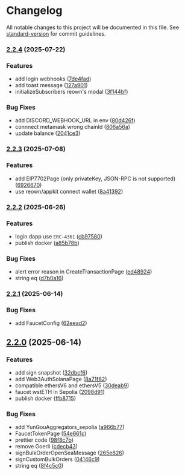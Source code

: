 # Changelog

All notable changes to this project will be documented in this file. See [standard-version](https://github.com/conventional-changelog/standard-version) for commit guidelines.

### [2.2.4](https://github.com/EthanOK/ethan-bric-web/compare/v2.2.3...v2.2.4) (2025-07-22)


### Features

* add login webhooks ([7de4fad](https://github.com/EthanOK/ethan-bric-web/commit/7de4fad8cf24cbb0fdf3645ea7f0b411022adffd))
* add toast message ([127a901](https://github.com/EthanOK/ethan-bric-web/commit/127a90194e97c286ca7af34db638d8d6d6110731))
* initializeSubscribers reown's modal ([3f144bf](https://github.com/EthanOK/ethan-bric-web/commit/3f144bf48f983078c496027ae5912382f0ac0f3b))


### Bug Fixes

* add DISCORD_WEBHOOK_URL in env ([80d426f](https://github.com/EthanOK/ethan-bric-web/commit/80d426f17b8f5dd15528b642ea317ca2ef7d8f0f))
* connnect metamask wrong chainId ([806a56a](https://github.com/EthanOK/ethan-bric-web/commit/806a56ab2af0218e34cddc28faa1edc33d6290a0))
* update balance ([2041ce3](https://github.com/EthanOK/ethan-bric-web/commit/2041ce3e8f45a56ffebe476c7d4211f306bc2a0e))

### [2.2.3](https://github.com/EthanOK/ethan-bric-web/compare/v2.2.2...v2.2.3) (2025-07-08)


### Features

* add EIP7702Page (only privateKey, JSON-RPC is not supported) ([6926670](https://github.com/EthanOK/ethan-bric-web/commit/6926670d6545f2c48501b892bb1d35a0a14e9aa4))
* use reown/appkit connect wallet ([8a41392](https://github.com/EthanOK/ethan-bric-web/commit/8a41392f7151ce1857256b80269b25016c3870a2))

### [2.2.2](https://github.com/EthanOK/ethan-bric-web/compare/v2.2.1...v2.2.2) (2025-06-26)


### Features

* login dapp use `ERC-4361` ([cb97580](https://github.com/EthanOK/ethan-bric-web/commit/cb9758055a065c2702eda33d2afc0d1aadc1f4d3))
* publish docker ([a85b78b](https://github.com/EthanOK/ethan-bric-web/commit/a85b78bcf6f2ac8f5c088bac71bc8d5b85f6721c))


### Bug Fixes

* alert error reason in CreateTransactionPage ([ed48924](https://github.com/EthanOK/ethan-bric-web/commit/ed48924f50c2af94d49f14ac9da08992e2411dca))
* string eq ([d7b0a16](https://github.com/EthanOK/ethan-bric-web/commit/d7b0a166f8b85672a4c55f8bc6c2f3aad5bec47e))

### [2.2.1](https://github.com/EthanOK/ethan-yungou-web/compare/v2.2.0...v2.2.1) (2025-06-14)


### Bug Fixes

* add FaucetConfig ([62eead2](https://github.com/EthanOK/ethan-yungou-web/commit/62eead2714810d6c7896522aa7a1e2b2028b834e))

## [2.2.0](https://github.com/EthanOK/ethan-yungou-web/compare/v2.1.6...v2.2.0) (2025-06-14)


### Features

* add sign snapshot ([32dbcf6](https://github.com/EthanOK/ethan-yungou-web/commit/32dbcf65568fc734b1f80e2509e5a5b6a7fbffd7))
* add Web3AuthSolanaPage ([8a71f82](https://github.com/EthanOK/ethan-yungou-web/commit/8a71f82cb45fb4f984884b8e86f2dcabfc758efb))
* compatible ethersV6 and ethersV5 ([30deab9](https://github.com/EthanOK/ethan-yungou-web/commit/30deab95156adec5247e5e1e2a34948d93a870bb))
* faucet wstETH in Sepolia ([2098d91](https://github.com/EthanOK/ethan-yungou-web/commit/2098d919d46323682bf6a0e72830a7f7b63e90d7))
* publish docker ([ffb8715](https://github.com/EthanOK/ethan-yungou-web/commit/ffb8715d0a3f6902da860b8003b59fcc72be8633))


### Bug Fixes

* add YunGouAggregators_sepolia ([a966b77](https://github.com/EthanOK/ethan-yungou-web/commit/a966b7795e88cd626234d4591dd61576cf6a232b))
* FaucetTokenPage ([54e661c](https://github.com/EthanOK/ethan-yungou-web/commit/54e661c00489c9451cd878b37e58dad0dbda9615))
* prettier code ([98f8c7b](https://github.com/EthanOK/ethan-yungou-web/commit/98f8c7b3e22a9539eddfefe6c8e09e570f5e06b8))
* remove Goerli ([cdecb43](https://github.com/EthanOK/ethan-yungou-web/commit/cdecb43db1a8f378f2e8a0cfde62bf7bb6d777be))
* signBulkOrderOpenSeaMessage ([265e826](https://github.com/EthanOK/ethan-yungou-web/commit/265e82643de8c79d73cd056165173917995a37fe))
* signCustomBulkOrders ([04146c9](https://github.com/EthanOK/ethan-yungou-web/commit/04146c930e9dce4668a8fdef1ea472715f1dc300))
* string eq ([8f4c5c0](https://github.com/EthanOK/ethan-yungou-web/commit/8f4c5c0256695547cd0a468ad2b0c0c6f89646a7))
